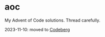 # aoc
My Advent of Code solutions. Thread carefully.

2023-11-10: moved to [Codeberg](https://codeberg.org/archydragon/advent-of-code)
